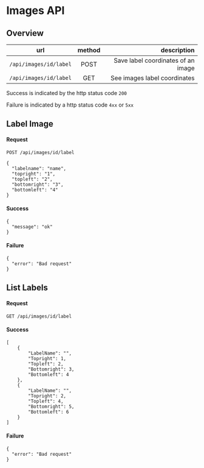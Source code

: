 # Images API

## Overview

| url                       | method        | description                       |
| --------------------------|:-------------:| ---------------------------------:|
| `/api/images/id/label`    | POST          | Save label coordinates of an image|
| `/api/images/id/label`    | GET           | See images label coordinates      |

Success is indicated by the http status code `200`

Failure is indicated by a http status code `4xx` or `5xx`

## Label Image

#### Request
`POST /api/images/id/label`
```
{  
  "labelname": "name",
  "topright": "1",
  "topleft": "2",
  "bottomright": "3",
  "bottomleft": "4"
}
```

#### Success 
```
{
  "message": "ok"
}
```

#### Failure
```
{
  "error": "Bad request"
}
```


## List Labels

#### Request
`GET /api/images/id/label`

#### Success
```
[
    {
        "LabelName": "",
        "Topright": 1,
        "Topleft": 2,
        "Bottomright": 3,
        "Bottomleft": 4
    },
    {
        "LabelName": "",
        "Topright": 2,
        "Topleft": 4,
        "Bottomright": 5,
        "Bottomleft": 6
    }
]
```

#### Failure
```
{
  "error": "Bad request"
}
```
